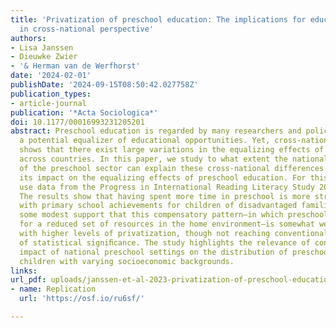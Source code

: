 ```yaml
---
title: 'Privatization of preschool education: The implications for educational inequalities
  in cross-national perspective'
authors:
- Lisa Janssen
- Dieuwke Zwier
- '& Herman van de Werfhorst'
date: '2024-02-01'
publishDate: '2024-09-15T08:50:42.027758Z'
publication_types:
- article-journal
publication: '*Acta Sociologica*'
doi: 10.1177/00016993231205201
abstract: Preschool education is regarded by many researchers and policymakers as
  a potential equalizer of educational opportunities. Yet, cross-national research
  shows that there exist large variations in the equalizing effects of preschool education
  across countries. In this paper, we study to what extent the national level of privatization
  of the preschool sector can explain these cross-national differences by examining
  its impact on the equalizing effects of preschool education. For this purpose, we
  use data from the Progress in International Reading Literacy Study 2016 for 24 countries.
  The results show that having spent more time in preschool is more strongly associated
  with primary school achievements for children of disadvantaged families. We ﬁnd
  some modest support that this compensatory pattern—in which preschool compensates
  for a reduced set of resources in the home environment—is somewhat weaker in societies
  with higher levels of privatization, though not reaching conventional standards
  of statistical signiﬁcance. The study highlights the relevance of considering the
  impact of national preschool settings on the distribution of preschool beneﬁts across
  children with varying socioeconomic backgrounds.
links:
url_pdf: uploads/janssen-et-al-2023-privatization-of-preschool-education-the-implications-for-educational-inequalities-in-cross-national.pdf
- name: Replication
  url: 'https://osf.io/ru6sf/'

---
```

